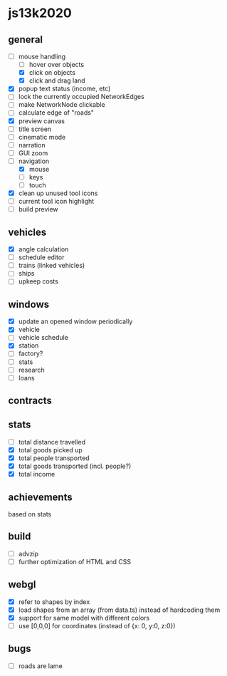 # js13k2020

## general
- [ ] mouse handling
  - [ ] hover over objects
  - [x] click on objects
  - [x] click and drag land
- [x] popup text status (income, etc)
- [ ] lock the currently occupied NetworkEdges
- [ ] make NetworkNode clickable
- [ ] calculate edge of "roads"
- [x] preview canvas
- [ ] title screen
- [ ] cinematic mode
- [ ] narration
- [ ] GUI zoom
- [ ] navigation
  - [x] mouse
  - [ ] keys
  - [ ] touch
- [x] clean up unused tool icons
- [ ] current tool icon highlight
- [ ] build preview

## vehicles
- [x] angle calculation
- [ ] schedule editor
- [ ] trains (linked vehicles)
- [ ] ships
- [ ] upkeep costs

## windows
- [x] update an opened window periodically
- [x] vehicle
- [ ] vehicle schedule
- [x] station
- [ ] factory?
- [ ] stats
- [ ] research
- [ ] loans

## contracts

## stats
- [ ] total distance travelled
- [x] total goods picked up
- [x] total people transported
- [x] total goods transported (incl. people?)
- [x] total income

## achievements
based on stats

## build
- [ ] advzip
- [ ] further optimization of HTML and CSS

## webgl
- [x] refer to shapes by index
- [x] load shapes from an array (from data.ts) instead of hardcoding them
- [x] support for same model with different colors
- [ ] use [0,0,0] for coordinates (instead of {x: 0, y:0, z:0})

## bugs
- [ ] roads are lame
